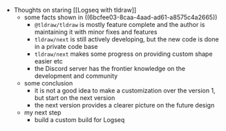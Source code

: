 - Thoughts on staring [[Logseq with tldraw]]
	- some facts shown in ((6bcfee03-8caa-4aad-ad61-a8575c4a2665))
		- `@tldraw/tldraw` is mostly feature complete and the author is maintaining it with minor fixes and features
		- `tldraw/next` is still actively developing, but the new code is done in a private code base
		- `tldraw/next` makes some progress on providing custom shape easier etc
		- the Discord server has the frontier knowledge on the development and community
	- some conclusion
		- it is not a good idea to make a customization over the version 1, but start on the next version
		- the next version provides a clearer picture on the future design
	- my next step
		- build a custom build for Logseq